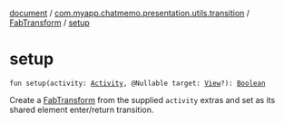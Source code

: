 [document](../../index.md) / [com.myapp.chatmemo.presentation.utils.transition](../index.md) / [FabTransform](index.md) / [setup](./setup.md)

# setup

`fun setup(activity: `[`Activity`](https://developer.android.com/reference/android/app/Activity.html)`, @Nullable target: `[`View`](https://developer.android.com/reference/android/view/View.html)`?): `[`Boolean`](https://kotlinlang.org/api/latest/jvm/stdlib/kotlin/-boolean/index.html)

Create a [FabTransform](index.md) from the supplied `activity` extras and set as its
shared element enter/return transition.

